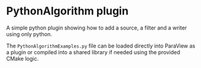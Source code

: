 # PythonAlgorithm plugin

A simple python plugin showing how to add
a source, a filter and a writer using only python.

The `PythonAlgorithmExamples.py` file can be loaded directly into ParaView
as a plugin or compiled into a shared library if needed using the provided CMake logic.
